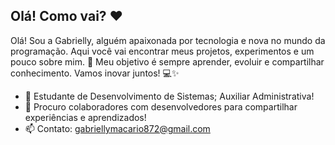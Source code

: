## Olá! Como vai? ❤

Olá! Sou a Gabrielly, alguém apaixonada por tecnologia e nova no mundo da programação. Aqui você vai encontrar meus projetos, experimentos e um pouco sobre mim. 🚀
Meu objetivo é sempre aprender, evoluir e compartilhar conhecimento. Vamos inovar juntos! 💻✨

- 🔭 Estudante de Desenvolvimento de Sistemas; Auxiliar Administrativa! 
- 👯 Procuro colaboradores com desenvolvedores para compartilhar experiências e aprendizados!
- 📫 Contato: gabriellymacario872@gmail.com
